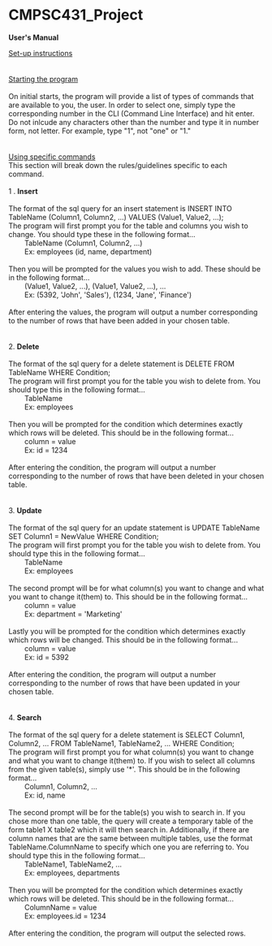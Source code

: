 # CMPSC431_Project

**User's Manual**

<ins>Set-up instructions</ins><br />
<br />
<br />
<ins>Starting the program</ins><br />
<br />
On initial starts, the program will provide a list of types of commands that are available to you, the user. In order to select one, simply type the corresponding number in the CLI (Command Line Interface) and hit enter. Do not inlcude any characters other than the number and type it in number form, not letter. For example, type "1", not "one" or "1."<br />
<br />
<br />
<ins>Using specific commands</ins><br />
This section will break down the rules/guidelines specific to each command.<br />
<br />
1 . **Insert**<br />
<br />
The format of the sql query for an insert statement is INSERT INTO TableName (Column1, Column2, ...) VALUES (Value1, Value2, ...);<br />
The program will first prompt you for the table and columns you wish to change. You should type these in the following format...<br />
&nbsp;&nbsp;&nbsp;&nbsp;&nbsp;&nbsp;&nbsp;&nbsp;TableName (Column1, Column2, ...)<br />
&nbsp;&nbsp;&nbsp;&nbsp;&nbsp;&nbsp;&nbsp;&nbsp;Ex: employees (id, name, department)<br />
<br />
Then you will be prompted for the values you wish to add. These should be in the following format...<br />
&nbsp;&nbsp;&nbsp;&nbsp;&nbsp;&nbsp;&nbsp;&nbsp;(Value1, Value2, ...), (Value1, Value2, ...), ...<br />
&nbsp;&nbsp;&nbsp;&nbsp;&nbsp;&nbsp;&nbsp;&nbsp;Ex: (5392, 'John', 'Sales'), (1234, 'Jane', 'Finance')<br />
<br />
After entering the values, the program will output a number corresponding to the number of rows that have been added in your chosen table.<br />
<br />
<br />
2. **Delete**<br />
<br />
The format of the sql query for a delete statement is DELETE FROM TableName WHERE Condition;<br />
The program will first prompt you for the table you wish to delete from. You should type this in the following format...<br />
&nbsp;&nbsp;&nbsp;&nbsp;&nbsp;&nbsp;&nbsp;&nbsp;TableName<br />
&nbsp;&nbsp;&nbsp;&nbsp;&nbsp;&nbsp;&nbsp;&nbsp;Ex: employees<br />
<br />
Then you will be prompted for the condition which determines exactly which rows will be deleted. This should be in the following format...<br />
&nbsp;&nbsp;&nbsp;&nbsp;&nbsp;&nbsp;&nbsp;&nbsp;column = value<br />
&nbsp;&nbsp;&nbsp;&nbsp;&nbsp;&nbsp;&nbsp;&nbsp;Ex: id = 1234<br />
<br />
After entering the condition, the program will output a number corresponding to the number of rows that have been deleted in your chosen table.<br />
<br />
<br />
3. **Update**<br />
<br />
The format of the sql query for an update statement is UPDATE TableName SET Column1 = NewValue WHERE Condition;<br />
The program will first prompt you for the table you wish to delete from. You should type this in the following format...<br />
&nbsp;&nbsp;&nbsp;&nbsp;&nbsp;&nbsp;&nbsp;&nbsp;TableName<br />
&nbsp;&nbsp;&nbsp;&nbsp;&nbsp;&nbsp;&nbsp;&nbsp;Ex: employees<br />
<br />
The second prompt will be for what column(s) you want to change and what you want to change it(them) to. This should be in the following format...<br />
&nbsp;&nbsp;&nbsp;&nbsp;&nbsp;&nbsp;&nbsp;&nbsp;column = value<br />
&nbsp;&nbsp;&nbsp;&nbsp;&nbsp;&nbsp;&nbsp;&nbsp;Ex: department = 'Marketing'<br />
<br />
Lastly you will be prompted for the condition which determines exactly which rows will be changed. This should be in the following format...<br />
&nbsp;&nbsp;&nbsp;&nbsp;&nbsp;&nbsp;&nbsp;&nbsp;column = value<br />
&nbsp;&nbsp;&nbsp;&nbsp;&nbsp;&nbsp;&nbsp;&nbsp;Ex: id = 5392<br />
<br />
After entering the condition, the program will output a number corresponding to the number of rows that have been updated in your chosen table.<br />
<br />
<br />
4. **Search**<br />
<br />
The format of the sql query for a delete statement is SELECT Column1, Column2, ... FROM TableName1, TableName2, ... WHERE Condition;<br />
The program will first prompt you for what column(s) you want to change and what you want to change it(them) to. If you wish to select all columns from the given table(s), simply use '*'. This should be in the following format...<br />
&nbsp;&nbsp;&nbsp;&nbsp;&nbsp;&nbsp;&nbsp;&nbsp;Column1, Column2, ...<br />
&nbsp;&nbsp;&nbsp;&nbsp;&nbsp;&nbsp;&nbsp;&nbsp;Ex: id, name<br />
<br />
The second prompt will be for the table(s) you wish to search in. If you chose more than one table, the query will create a temporary table of the form table1 X table2 which it will then search in. Additionally, if there are column names that are the same between multiple tables, use the format TableName.ColumnName to specify which one you are referring to. You should type this in the following format...<br />
&nbsp;&nbsp;&nbsp;&nbsp;&nbsp;&nbsp;&nbsp;&nbsp;TableName1, TableName2, ...<br />
&nbsp;&nbsp;&nbsp;&nbsp;&nbsp;&nbsp;&nbsp;&nbsp;Ex: employees, departments<br />
<br />
Then you will be prompted for the condition which determines exactly which rows will be deleted. This should be in the following format...<br />
&nbsp;&nbsp;&nbsp;&nbsp;&nbsp;&nbsp;&nbsp;&nbsp;ColumnName = value<br />
&nbsp;&nbsp;&nbsp;&nbsp;&nbsp;&nbsp;&nbsp;&nbsp;Ex: employees.id = 1234<br />
<br />
After entering the condition, the program will output the selected rows.<br />

